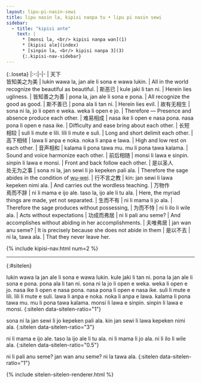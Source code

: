 ```yaml
---
layout: lipu-pi-nasin-sewi
title: lipu nasin la, kipisi nanpa tu • lipu pi nasin sewi
sidebar:
  - title: "kipisi ante"
    text: |
      * [monsi la, <br/> kipisi nanpa wan](1)
      * [kipisi ale](index)
      * [sinpin la, <br/> kipisi nanpa 3](3)
      {:.kipisi-nav-sidebar}
---
```


{:.loseta}
|:-:|-|-
| 天下<br/>皆知美之为美   | lukin wawa la, jan ale li sona e wawa lukin.                | All in the world recognize the beautiful as beautiful.
| 斯恶已                  | kule jaki li tan ni.                                        | Herein lies ugliness.
| 皆知善之为善            | pona la, jan ale li sona e pona.                            | All recognize the good as good.
| 斯不善已                | pona ala li tan ni.                                         | Herein lies evil.
| 故有无相生              | sona ni la, jo li open e weka. weka li open e jo.           | Therefore — Presence and absence produce each other.
| 难易相成                | nasa ike li open e nasa pona. nasa pona li open e nasa ike. | Difficulty and ease bring about each other.
| 长短相较                | suli li mute e lili. lili li mute e suli.                   | Long and short delimit each other.
| 高下相倾                | lawa li anpa e noka. noka li anpa e lawa.                   | High and low rest on each other.
| 音声相和                | kalama li pona tawa mu. mu li pona tawa kalama.             | Sound and voice harmonize each other.
| 前后相随                | monsi li lawa e sinpin. sinpin li lawa e monsi.             | Front and back follow each other.
| 是以圣人<br/>处无为之事 | sona ni la, jan sewi li jo kepeken pali ala.                | Therefore the sage abides in the condition of <abbr title="unattached-action">wu-wei</abbr>.
| 行不言之教              | kin: jan sewi li lawa kepeken nimi ala.                     | And carries out the wordless teaching.
| 万物作<br/>焉而不辞     | ni li mama e ijo ale. taso la, ijo ale li tu ala.           | Here, the myriad things are made, yet not separated.
| 生而不有                | ni li mama li jo ala.                                       | Therefore the sage produces without possessing,
| 为而不恃                | ni li ilo li wile ala.                                      | Acts without expectations
| 功成而弗居              | ni li pali anu seme?                                        | And accomplishes without abiding in her accomplishments.
| 夫唯弗居                | jan wan anu seme?                                           | It is precisely because she does not abide in them
| 是以不去                | ni la, tawa ala.                                            | That they never leave her.

{% include kipisi-nav.html num=2 %}

-------
{:#sitelen}

lukin wawa la jan ale li sona e wawa lukin. kule jaki li tan ni.
pona la jan ale li sona e pona. pona ala li tan ni.
sona ni la jo li open e weka. weka li open e jo.
nasa ike li open e nasa pona. nasa pona li open e nasa ike.
suli li mute e lili. lili li mute e suli.
lawa li anpa e noka. noka li anpa e lawa.
kalama li pona tawa mu. mu li pona tawa kalama.
monsi li lawa e sinpin. sinpin li lawa e monsi.
{:sitelen data-sitelen-ratio="1"}

sona ni la jan sewi li jo kepeken pali ala.
kin jan sewi li lawa kepeken nimi ala.
{:sitelen data-sitelen-ratio="3"}

ni li mama e ijo ale. taso la ijo ale li tu ala.
ni li mama li jo ala.
ni li ilo li wile ala.
{:sitelen data-sitelen-ratio="0.5"}

ni li pali anu seme?
jan wan anu seme?
ni la tawa ala.
{:sitelen data-sitelen-ratio="1"}

{% include sitelen-sitelen-renderer.html %}
